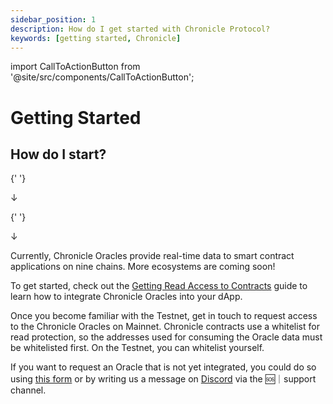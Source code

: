 ```yaml
---
sidebar_position: 1
description: How do I get started with Chronicle Protocol?
keywords: [getting started, Chronicle]
---
```

import CallToActionButton from '@site/src/components/CallToActionButton';

# Getting Started
## How do I start?

<div>
  <CallToActionButton
    style={{
      display: 'inline-block !important',
    }}
    icon="material-symbols:counter-1"
    color="black"
    target="_blank"
    link="Guides/whitelistAddress"
    text="Explore Chronicle Oracles on Testnet"
  />

{' '}

<div
  style={{
    display: 'flex',
    justifyContent: 'center',
    fontSize: '3em',
  }}
>
  <p>↓</p>
</div>

{' '}

<CallToActionButton
  icon="material-symbols:counter-2"
  color="black"
  target="_blank"
  link="https://chroniclelabs.org/dashboard"
  text="Integrate Chronicle Oracles on Mainnet"
/>

  <div
    style={{
      display: 'flex',
      justifyContent: 'center',
      fontSize: '3em',
    }}
  >
    <p>↓</p>
  </div>
</div>

<CallToActionButton
  icon="material-symbols:counter-3"
  color="black"
  target="_blank"
  link="https://forms.gle/EANjn7THKKieSYaF7"
  text="Request a New Oracle/Chain"
/>
Currently, Chronicle Oracles provide real-time data to smart contract applications on nine chains. More ecosystems are coming soon!

To get started, check out the [Getting Read Access to Contracts](docs/Developers/Guides/whitelistAddress.md) guide to learn how to integrate Chronicle Oracles into your dApp.

Once you become familiar with the Testnet, get in touch to request access to the Chronicle Oracles on Mainnet. Chronicle contracts use a whitelist for read protection, so the addresses used for consuming the Oracle data must be whitelisted first. On the Testnet, you can whitelist yourself.

If you want to request an Oracle that is not yet integrated, you could do so using [this form](https://forms.gle/EANjn7THKKieSYaF7) or by writing us a message on [Discord](https://discord.com/invite/CjgvJ9EspJ) via the 🆘｜support channel. 